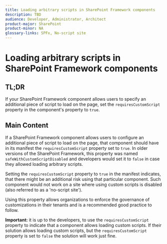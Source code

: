 ```yaml
---
title: Loading arbitrary scripts in SharePoint Framework components
description: TBD
audience: Developer, Administrator, Architect
product-major: SharePoint
product-minor: NA
glossary-links: SPFx, No-script site
---
```


# Loading arbitrary scripts in SharePoint Framework components

## TL;DR

If your SharePoint Framework component allows users to specify an additional piece of script to load on the page, set the `requiresCustomScript` property in the component's property to `true`.

## Main Content

If a SharePoint Framework component allows users to configure an additional piece of script to load on the page, that component should have in its manifest the `requiresCustomScript` property set to `true`. In older versions of the SharePoint Framework, this property was named `safeWithCustomScriptDisabled` and developers would set it to `false` in case they allowed loading arbitrary scripts.

Setting the `requiresCustomScript` property to `true` in the manifest indicates, that there might be an additional risk using that particular component. Such component would not work on a site where using custom scripts is disabled (also referred to as a 'no-script site').

Using this property allows organizations to enforce the governance of customizations in their tenants and is a recommended good practice to follow.

**Important:** it is up to the developers, to use the `requiresCustomScript` property to indicate that a component allows loading custom scripts. If their solution allows loading custom scripts, but the `requiresCustomScript` property is set to `false` the solution will work just fine.